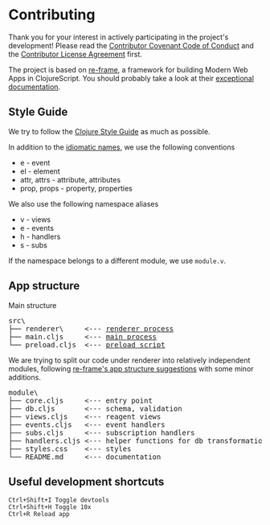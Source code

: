 # Contributing

Thank you for your interest in actively participating in the project's development!
Please read the [Contributor Covenant Code of Conduct](https://github.com/re-path/studio/blob/main/CODE_OF_CONDUCT.md) 
and the [Contributor License Agreement](cla.md) first.

The project is based on [re-frame](https://github.com/day8/re-frame/), 
a framework for building Modern Web Apps in ClojureScript.
You should probably take a look at their [exceptional documentation](https://day8.github.io/re-frame/re-frame/).

## Style Guide

We try to follow the [Clojure Style Guide](https://guide.clojure.style/) as much as possible.

In addition to the [idiomatic names](https://guide.clojure.style/#idiomatic-names),
we use the following conventions

- e - event
- el - element
- attr, attrs - attribute, attributes
- prop, props - property, properties

We also use the following namespace aliases

- v - views
- e - events
- h - handlers
- s - subs

If the namespace belongs to a different module, we use `module.v`.

## App structure

Main structure
<pre>
src\
├── renderer\     <--- <a href="https://www.electronjs.org/docs/latest/tutorial/process-model#the-renderer-process">renderer process</a>
├── main.cljs     <--- <a href="https://www.electronjs.org/docs/latest/tutorial/process-model#the-main-process">main process</a>
└── preload.cljs  <--- <a href="https://www.electronjs.org/docs/latest/tutorial/process-model#preload-scripts">preload script</a>
</pre>

We are trying to split our code under renderer into relatively independent modules, 
following [re-frame's app structure suggestions](https://day8.github.io/re-frame/App-Structure/)
with some minor additions. 

<pre>
module\
├── core.cljs     <--- entry point
├── db.cljs       <--- schema, validation
├── views.cljs    <--- reagent views
├── events.cljs   <--- event handlers
├── subs.cljs     <--- subscription handlers
├── handlers.cljs <--- helper functions for db transformations
├── styles.css    <--- styles
└── README.md     <--- documentation
</pre>

## Useful development shortcuts

```
Ctrl+Shift+I Toggle devtools
Ctrl+Shift+H Toggle 10x
Ctrl+R Reload app
```
